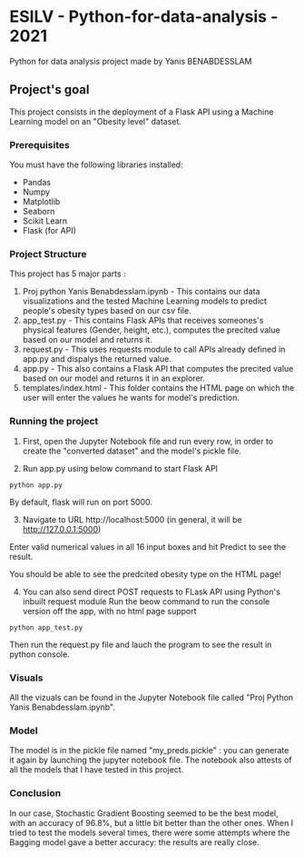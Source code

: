 # ESILV - Python-for-data-analysis - 2021
Python for data analysis project made by Yanis BENABDESSLAM

## Project's goal
This project consists in the deployment of a Flask API using a Machine Learning model on an "Obesity level" dataset.

### Prerequisites

You must have the following libraries installed:
  - Pandas
  - Numpy
  - Matplotlib
  - Seaborn
  - Scikit Learn
  - Flask (for API)

### Project Structure
This project has 5 major parts :
1. Proj python Yanis Benabdesslam.ipynb - This contains our data visualizations and the tested Machine Learning models to predict people's obesity types based on our csv file.
2. app_test.py - This contains Flask APIs that receives someones's physical features (Gender, height, etc.), computes the precited value based on our model and returns it.
3. request.py - This uses requests module to call APIs already defined in app.py and dispalys the returned value.
4. app.py - This also contains a Flask API that computes the precited value based on our model and returns it in an explorer.
5. templates/index.html - This folder contains the HTML page on which the user will enter the values he wants for model's prediction.

### Running the project
1. First, open the Jupyter Notebook file and run every row, in order to create the "converted dataset" and the model's pickle file.

2. Run app.py using below command to start Flask API
```
python app.py
```
By default, flask will run on port 5000.

3. Navigate to URL http://localhost:5000 (in general, it will be http://127.0.0.1:5000)

Enter valid numerical values in all 16 input boxes and hit Predict to see the result.

You should be able to see the predcited obesity type on the HTML page!

4. You can also send direct POST requests to FLask API using Python's inbuilt request module
Run the beow command to run the console version off the app, with no html page support
```
python app_test.py
```
Then run the request.py file and lauch the program to see the result in python console.

### Visuals
All the vizuals can be found in the Jupyter Notebook file called "Proj Python Yanis Benabdesslam.ipynb".

### Model
The model is in the pickle file named "my_preds.pickle" : you can generate it again by launching the jupyter notebook file.
The notebook also attests of all the models that I have tested in this project.

### Conclusion
In our case, Stochastic Gradient Boosting seemed to be the best model, with an accuracy of 96.8%, but a little bit better than the other ones. When I tried to test the models several times, there were some attempts where the Bagging model gave a better accuracy: the results are really close.
